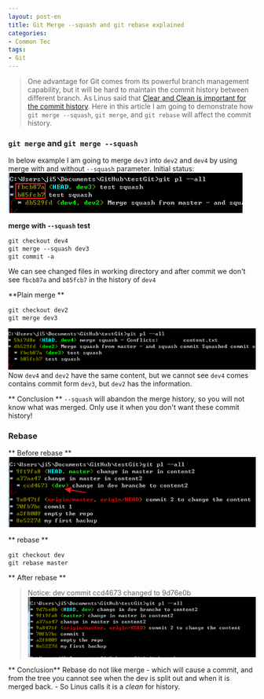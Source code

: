 ```yaml
---
layout: post-en
title: Git Merge --squash and git rebase explained
categories:
- Common Tec
tags:
- Git
---
```


> One advantage for Git comes from its powerful branch management capability, but it will be hard to maintain the commit history between different branch. As Linus said that [Clear and Clean is important for the commit history](http://blog.sevenche.com/2014/02/Linus-Torvalds-rules-for-using-Git/). Here in this article I am going to demonstrate how `git merge --squash`, `git merge`, and `git rebase` will affect the commit history.

### `git merge` and `git merge --squash`

In below example I am going to merge `dev3` into `dev2` and `dev4` by using merge with and without `--squash` parameter. 
Initial status:
![](/media/pic2014/0317-2.png)

**merge with `--squash` test**
```
git checkout dev4
git merge --squash dev3
git commit -a
```
We can see changed files in working directory and after commit we don't see `fbcb87a` and `b85fcb7` in the history of `dev4`

**Plain merge **

```
git checkout dev2
git merge dev3
```
![](/media/pic2014/0317-3.png)
Now `dev4` and `dev2` have the same content, but we cannot see `dev4` comes contains commit form `dev3`, but `dev2` has the information. 

** Conclusion **
`--squash` will abandon the merge history, so you will not know what was merged. Only use it when you don't want these commit history!

### Rebase

** Before rebase **
![](/media/pic2014/0317-0.png)

** rebase **
```
git checkout dev
git rebase master
```
** After rebase **
> Notice: dev commit ccd4673 changed to 9d76e0b
![](/media/pic2014/0317-1.png)

** Conclusion**
Rebase do not like merge - which will cause a commit, and from the tree you cannot see when the dev is split out and when it is merged back. - So Linus calls it is a _clean_ for history.